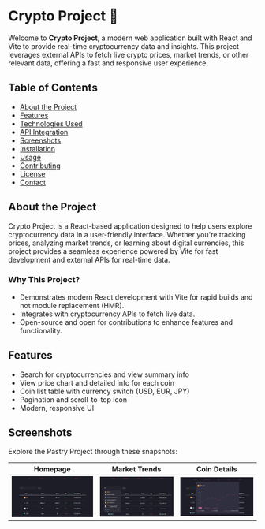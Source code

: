 # Crypto Project 💸

Welcome to **Crypto Project**, a modern web application built with React and Vite to provide real-time cryptocurrency data and insights. This project leverages external APIs to fetch live crypto prices, market trends, or other relevant data, offering a fast and responsive user experience.

## Table of Contents
- [About the Project](#about-the-project)
- [Features](#features)
- [Technologies Used](#technologies-used)
- [API Integration](#api-integration)
- [Screenshots](#screenshots)
- [Installation](#installation)
- [Usage](#usage)
- [Contributing](#contributing)
- [License](#license)
- [Contact](#contact)

## About the Project
Crypto Project is a React-based application designed to help users explore cryptocurrency data in a user-friendly interface. Whether you're tracking prices, analyzing market trends, or learning about digital currencies, this project provides a seamless experience powered by Vite for fast development and external APIs for real-time data.

### Why This Project?
- Demonstrates modern React development with Vite for rapid builds and hot module replacement (HMR).
- Integrates with cryptocurrency APIs to fetch live data.
- Open-source and open for contributions to enhance features and functionality.

## Features
- Search for cryptocurrencies and view summary info
- View price chart and detailed info for each coin
- Coin list table with currency switch (USD, EUR, JPY)
- Pagination and scroll-to-top icon
- Modern, responsive UI

## Screenshots
Explore the Pastry Project through these snapshots:

| Homepage | Market Trends | Coin Details |
|----------|--------------|------------|
| <img src="./screenshots/screenshot1.png" alt="Homepage" width="300"/>| <img src="./screenshots/screenshot2.png" alt="Market Trends" width="300"/> | <img src="./screenshots/screenshot3.png" alt="Coin Details" width="300"/> |
